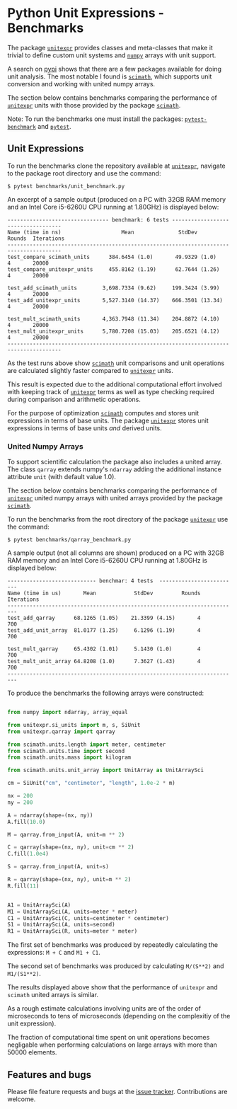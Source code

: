 # Python  Unit Expressions - Benchmarks

The package [`unitexpr`][unitexpr] provides classes and meta-classes that
make it trivial to define custom unit systems and [`numpy`][numpy] arrays
with unit support.

A search on [pypi][pypi] shows that there are a few packages available
for doing unit analysis. The most notable I found is [`scimath`][scimath],
which supports unit conversion and working with united numpy arrays.

The section below contains benchmarks comparing the performance of
[`unitexpr`][unitexpr] units with those provided by the
package [`scimath`][scimath].

Note: To run the benchmarks one must install the packages:
[`pytest-benchmark`][pytest-benchmark] and [`pytest`][pytest].


## Unit Expressions

To run the benchmarks clone the repository available at
[`unitexpr`][unitexpr], navigate to the package root directory
and use the command:
```Console
$ pytest benchmarks/unit_benchmark.py
```

An excerpt of a sample output (produced on a PC with 32GB RAM memory
and an Intel Core i5-6260U CPU running at 1.80GHz) is displayed below:

```Console
-------------------------------- benchmark: 6 tests -----------------------------------
Name (time in ns)                   Mean              StdDev         Rounds  Iterations
---------------------------------------------------------------------------------------
test_compare_scimath_units      384.6454 (1.0)       49.9329 (1.0)        4       20000
test_compare_unitexpr_units     455.8162 (1.19)      62.7644 (1.26)       4       20000

test_add_scimath_units        3,698.7334 (9.62)     199.3424 (3.99)       4       20000
test_add_unitexpr_units       5,527.3140 (14.37)    666.3501 (13.34)      4       20000

test_mult_scimath_units       4,363.7948 (11.34)    204.8872 (4.10)       4       20000
test_mult_unitexpr_units      5,780.7208 (15.03)    205.6521 (4.12)       4       20000
---------------------------------------------------------------------------------------
```

As the test runs above show [`scimath`][scimath] unit comparisons and unit
operations are calculated slightly faster compared to [`unitexpr`][unitexpr] units.

This result is expected due to the additional computational effort
involved with keeping track of [`unitexpr`][unitexpr] terms as
well as type checking required
during comparison and arithmetic operations.

For the purpose of optimization [`scimath`][scimath] computes and stores unit
expressions in terms of base units. The package
[`unitexpr`][unitexpr] stores unit expressions in terms of
base units *and* derived units.


### United Numpy Arrays

To support scientific calculation
the package also includes a united array.
The class `qarray`
extends numpy's `ndarray` adding the additional
instance attribute `unit` (with default value 1.0).

The section below contains benchmarks comparing the performance of
[`unitexpr`][unitexpr] united numpy arrays with united arrays
provided by the package [`scimath`][scimath].

To run the benchmarks from the root directory of the
 package [`unitexpr`][unitexpr] use the command:
```Console
$ pytest benchmarks/qarray_benchmark.py
```

A sample output (not all columns are shown) produced on a PC with 32GB RAM memory
and an Intel Core i5-6260U CPU running at 1.80GHz is displayed below:

```Console
---------------------------- benchmar: 4 tests  -------------------------
Name (time in us)       Mean            StdDev         Rounds  Iterations
-------------------------------------------------------------------------
test_add_qarray      68.1265 (1.05)    21.3399 (4.15)       4         700
test_add_unit_array  81.0177 (1.25)     6.1296 (1.19)       4         700

test_mult_qarray     65.4302 (1.01)     5.1430 (1.0)        4         700
test_mult_unit_array 64.8208 (1.0)      7.3627 (1.43)       4         700
-------------------------------------------------------------------------

```

To produce the benchmarks the following arrays were constructed:
``` python

from numpy import ndarray, array_equal

from unitexpr.si_units import m, s, SiUnit
from unitexpr.qarray import qarray

from scimath.units.length import meter, centimeter
from scimath.units.time import second
from scimath.units.mass import kilogram

from scimath.units.unit_array import UnitArray as UnitArraySci

cm = SiUnit("cm", "centimeter", "length", 1.0e-2 * m)

nx = 200
ny = 200

A = ndarray(shape=(nx, ny))
A.fill(10.0)

M = qarray.from_input(A, unit=m ** 2)

C = qarray(shape=(nx, ny), unit=cm ** 2)
C.fill(1.0e4)

S = qarray.from_input(A, unit=s)

R = qarray(shape=(nx, ny), unit=m ** 2)
R.fill(11)


A1 = UnitArraySci(A)
M1 = UnitArraySci(A, units=meter * meter)
C1 = UnitArraySci(C, units=centimeter * centimeter)
S1 = UnitArraySci(A, units=second)
R1 = UnitArraySci(R, units=meter * meter)
```

The first set of benchmarks was produced by repeatedly calculating the
expressions: `M + C` and `M1 + C1`.

The second set of benchmarks was produced by calculating
`M/(S**2)` and `M1/(S1**2)`.


The results displayed above show that the performance of
`unitexpr` and `scimath` united arrays is similar.

As a rough estimate calculations involving units are of the order of microseconds to
tens of microseconds (depending on the complexitiy of the unit expression).

The fraction of computational time spent on unit operations becomes negligable
when performing calculations on large arrays with more than 50000 elements.



## Features and bugs

Please file feature requests and bugs at the [issue tracker].
Contributions are welcome.

[issue tracker]: https://github.com/simphotonics/unitexpr/issues

[numpy]: https://pypi.org/project/numpy/

[pypi]: https://pypi.org

[pytest]: https://pypi.org/project/pytest/

[pytest-benchmark]: https://pypi.org/project/pytest-benchmark/

[scimath]: https://pypi.org/project/scimath

[unitexpr]: https://github.com/simphotonics/unitexpr
